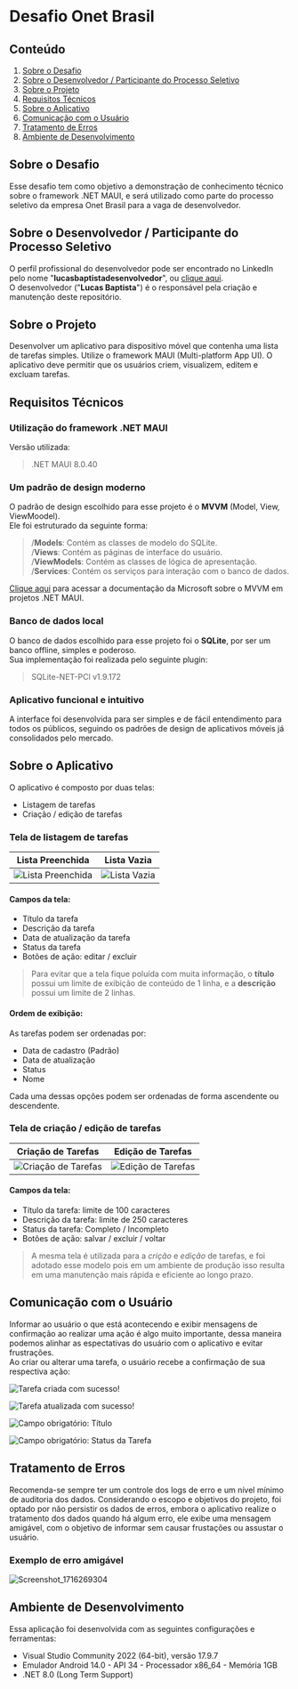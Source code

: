 # Desafio Onet Brasil

## Conteúdo

1. [Sobre o Desafio](#Sobre-o-Desafio)
2. [Sobre o Desenvolvedor / Participante do Processo Seletivo](#sobre-o-desenvolvedor--participante-do-processo-seletivo)
3. [Sobre o Projeto](#sobre-o-projeto)
4. [Requisitos Técnicos](#requisitos-técnicos)
5. [Sobre o Aplicativo](#sobre-o-aplicativo)
6. [Comunicação com o Usuário](#comunicação-com-o-usuário)
7. [Tratamento de Erros](#tratamento-de-erros)
8. [Ambiente de Desenvolvimento](#ambiente-de-desenvolvimento)

## Sobre o Desafio

Esse desafio tem como objetivo a demonstração de conhecimento técnico sobre o framework .NET MAUI, e será utilizado como parte do processo seletivo da empresa Onet Brasil para a vaga de desenvolvedor.


## Sobre o Desenvolvedor / Participante do Processo Seletivo

O perfil profissional do desenvolvedor pode ser encontrado no LinkedIn pelo nome "**lucasbaptistadesenvolvedor**", ou [clique aqui](https://www.linkedin.com/in/lucasbaptistadesenvolvedor/).
<br>
O desenvolvedor ("**Lucas Baptista**") é o responsável pela criação e manutenção deste repositório.


## Sobre o Projeto

Desenvolver um aplicativo para dispositivo móvel que contenha uma lista de tarefas simples.
Utilize o framework MAUI (Multi-platform App UI). O aplicativo deve permitir que os usuários criem,
visualizem, editem e excluam tarefas.


## Requisitos Técnicos

### Utilização do framework .NET MAUI

Versão utilizada:

> .NET MAUI 8.0.40

### Um padrão de design moderno 

O padrão de design escolhido para esse projeto é o **MVVM** (Model, View, ViewMoodel).<br>
Ele foi estruturado da seguinte forma:

> /**Models**: Contém as classes de modelo do SQLite.<br>
> /**Views**: Contém as páginas de interface do usuário.<br>
> /**ViewModels**: Contém as classes de lógica de apresentação.<br>
> /**Services**: Contém os serviços para interação com o banco de dados.

[Clique aqui](https://learn.microsoft.com/pt-br/dotnet/maui/xaml/fundamentals/mvvm?view=net-maui-8.0) para acessar a documentação da Microsoft sobre o MVVM em projetos .NET MAUI.

### Banco de dados local

O banco de dados escolhido para esse projeto foi o **SQLite**, por ser um banco offline, simples e poderoso.<br>
Sua implementação foi realizada pelo seguinte plugin:

> SQLite-NET-PCl v1.9.172

### Aplicativo funcional e intuitivo

A interface foi desenvolvida para ser simples e de fácil entendimento para todos os públicos, seguindo os padrões de design de aplicativos móveis já consolidados pelo mercado.


## Sobre o Aplicativo

O aplicativo é composto por duas telas:
- Listagem de tarefas
- Criação / edição de tarefas

### Tela de listagem de tarefas

| Lista Preenchida	| Lista Vazia       |
|------------------	|-----------------	|
| ![Lista Preenchida](https://github.com/lucasbsp/DesafioOnetBrasil/assets/30881240/1f34a236-a18a-406e-a052-a7213615650f)                 	| ![Lista Vazia](https://github.com/lucasbsp/DesafioOnetBrasil/assets/30881240/29f2ec6a-d745-4581-bfaf-1d4cab1cdf61)                	|

#### Campos da tela:

- Título da tarefa
- Descrição da tarefa
- Data de atualização da tarefa
- Status da tarefa
- Botões de ação: editar / excluir

> Para evitar que a tela fique poluída com muita informação, o **título** possui um limite de exibição de conteúdo de 1 linha, e a **descrição** possui um limite de 2 linhas.

#### Ordem de exibição:

As tarefas podem ser ordenadas por:
- Data de cadastro (Padrão)
- Data de atualização
- Status
- Nome

Cada uma dessas opções podem ser ordenadas de forma ascendente ou descendente.

### Tela de criação / edição de tarefas

| Criação de Tarefas    | Edição de Tarefas 	|
|---------------------	|--------------------	|
| ![Criação de Tarefas](https://github.com/lucasbsp/DesafioOnetBrasil/assets/30881240/568eacec-518f-43c1-96de-0694a618db60)                 	| ![Edição de Tarefas](https://github.com/lucasbsp/DesafioOnetBrasil/assets/30881240/c4716a5d-9178-40a7-81cf-9de80ab0853c)                	|


#### Campos da tela:

- Título da tarefa: limite de 100 caracteres
- Descrição da tarefa: limite de 250 caracteres
- Status da tarefa: Completo / Incompleto
- Botões de ação: salvar / excluir / voltar

> A mesma tela é utilizada para a _crição_ e _edição_ de tarefas, e foi adotado esse modelo pois em um ambiente de produção isso resulta em uma manutenção mais rápida e eficiente ao longo prazo.

## Comunicação com o Usuário

Informar ao usuário o que está acontecendo e exibir mensagens de confirmação ao realizar uma ação é algo muito importante, dessa maneira podemos alinhar as espectativas do usuário com o aplicativo e evitar frustrações.<br>
Ao criar ou alterar uma tarefa, o usuário recebe a confirmação de sua respectiva ação:

![Tarefa criada com sucesso!](https://github.com/lucasbsp/DesafioOnetBrasil/assets/30881240/15deef51-e9cf-495a-88d5-bf0c48af5d56)

![Tarefa atualizada com sucesso!](https://github.com/lucasbsp/DesafioOnetBrasil/assets/30881240/ce8d9ac1-737c-43d5-94db-6de8a07cbfa3)

![Campo obrigatório: Título](https://github.com/lucasbsp/DesafioOnetBrasil/assets/30881240/d7e28f3a-0d5a-4c92-aacc-32bfebe11750)

![Campo obrigatório: Status da Tarefa](https://github.com/lucasbsp/DesafioOnetBrasil/assets/30881240/31077c4a-1b1a-41f2-bc87-06144ca9c5a3)

## Tratamento de Erros

Recomenda-se sempre ter um controle dos logs de erro e um nível mínimo de auditoria dos dados. Considerando o escopo e objetivos do projeto, foi optado por não persistir os dados de erros, embora o aplicativo realize o tratamento dos dados quando há algum erro, ele exibe uma mensagem amigável, com o objetivo de informar sem causar frustações ou assustar o usuário.

### Exemplo de erro amigável

![Screenshot_1716269304](https://github.com/lucasbsp/DesafioOnetBrasil/assets/30881240/cbad266f-959b-4cdc-9075-898c2432ae38)

## Ambiente de Desenvolvimento

Essa aplicação foi desenvolvida com as seguintes configurações e ferramentas:
- Visual Studio Community 2022 (64-bit), versão 17.9.7
- Emulador Android 14.0 - API 34 - Processador x86_64 - Memória 1GB
- .NET 8.0 (Long Term Support)
